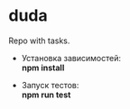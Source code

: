 # duda
Repo with tasks.

- Установка зависимостей: <br>
__npm install__


- Запуск тестов: <br>
__npm run test__
